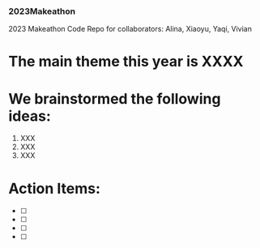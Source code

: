 ### 2023Makeathon
2023 Makeathon Code Repo for collaborators: Alina, Xiaoyu, Yaqi, Vivian

# The main theme this year is XXXX

# We brainstormed the following ideas: 
1. XXX
2. XXX
3. XXX

# Action Items:
- [ ] 
- [ ] 
- [ ] 
- [ ] 
